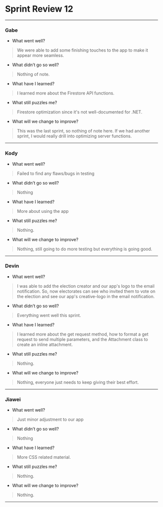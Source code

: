 # Sprint Review 12
---
### Gabe
- What went well?
> We were able to add some finishing touches to the app to make it appear more seamless.
- What didn’t go so well?
> Nothing of note.
- What have I learned?
> I learned more about the Firestore API functions.
- What still puzzles me?
> Firestore optimization since it's not well-documented for .NET.
- What will we change to improve?
> This was the last sprint, so nothing of note here. If we had another sprint, I would really drill into optimizing server functions.
---
### Kody
- What went well?
> Failed to find any flaws/bugs in testing
- What didn’t go so well?
> Nothing 
- What have I learned?
> More about using the app
- What still puzzles me?
> Nothing.
- What will we change to improve?
> Nothing, still going to do more testing but everything is going good.
---
### Devin
- What went well?
> I was able to add the election creator and our app's logo to the email notification. So, now electorates can see who invited them to vote on the election and see our app's creative-logo in the email notification.
- What didn’t go so well?
> Everything went well this sprint.
- What have I learned?
> I learned more about the get request method, how to format a get request to send multiple parameters, and the Attachment class to create an inline attachment.
- What still puzzles me?
> Nothing.
- What will we change to improve?
> Nothing, everyone just needs to keep giving their best effort.
---
### Jiawei
- What went well?
> Just minor adjustment to our app
- What didn’t go so well?
> Nothing 
- What have I learned?
> More CSS related material.
- What still puzzles me?
> Nothing.
- What will we change to improve?
> Nothing.
---